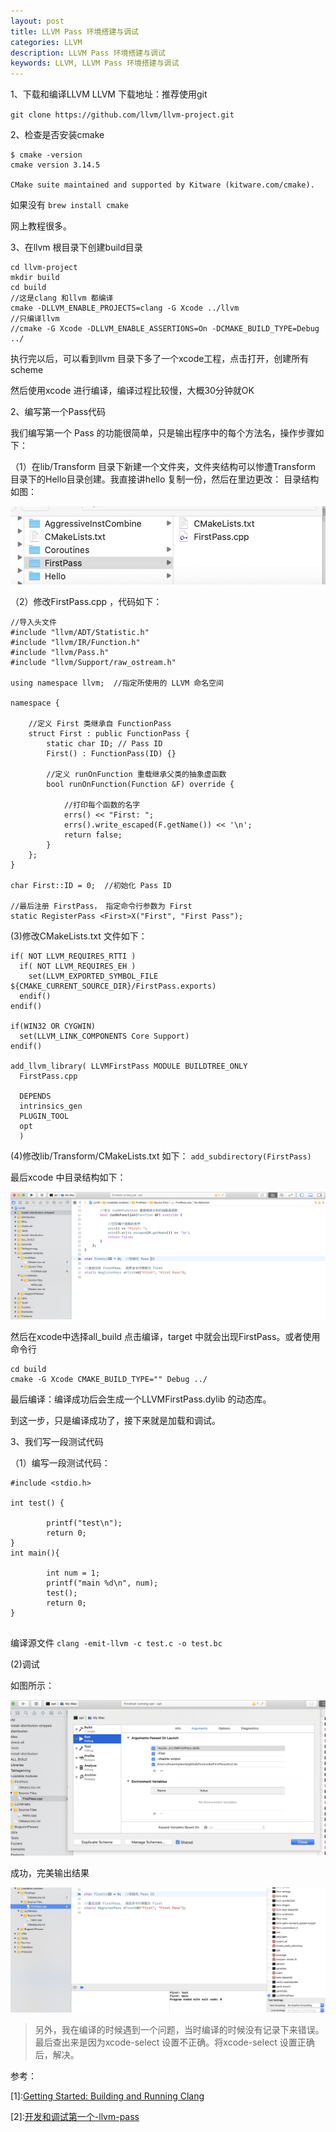 ```yaml
---
layout: post   
title: LLVM Pass 环境搭建与调试   
categories: LLVM
description: LLVM Pass 环境搭建与调试  
keywords: LLVM, LLVM Pass 环境搭建与调试
---
```



1、下载和编译LLVM
LLVM 下载地址：推荐使用git



`git clone https://github.com/llvm/llvm-project.git`

2、检查是否安装cmake



```
$ cmake -version
cmake version 3.14.5

CMake suite maintained and supported by Kitware (kitware.com/cmake).
```

如果没有
`brew install cmake`


网上教程很多。



3、在llvm 根目录下创建build目录



```
cd llvm-project
mkdir build
cd build
//这是clang 和llvm 都编译
cmake -DLLVM_ENABLE_PROJECTS=clang -G Xcode ../llvm
//只编译llvm
//cmake -G Xcode -DLLVM_ENABLE_ASSERTIONS=On -DCMAKE_BUILD_TYPE=Debug ../
```


执行完以后，可以看到llvm 目录下多了一个xcode工程，点击打开，创建所有scheme

然后使用xcode 进行编译，编译过程比较慢，大概30分钟就OK




2、编写第一个Pass代码


我们编写第一个 Pass 的功能很简单，只是输出程序中的每个方法名，操作步骤如下：

（1）在lib/Transform 目录下新建一个文件夹，文件夹结构可以惨遭Transform 目录下的Hello目录创建。我直接讲hello 复制一份，然后在里边更改：
目录结构如图：



![](/images/blog/LLVM/ScreenShot20190708011041.png)


（2）修改FirstPass.cpp ，代码如下：


```
//导入头文件
#include "llvm/ADT/Statistic.h"
#include "llvm/IR/Function.h"
#include "llvm/Pass.h"
#include "llvm/Support/raw_ostream.h"

using namespace llvm;  //指定所使用的 LLVM 命名空间

namespace {
    
    //定义 First 类继承自 FunctionPass
    struct First : public FunctionPass {
        static char ID; // Pass ID
        First() : FunctionPass(ID) {}
        
        //定义 runOnFunction 重载继承父类的抽象虚函数
        bool runOnFunction(Function &F) override {
            
            //打印每个函数的名字
            errs() << "First: ";
            errs().write_escaped(F.getName()) << '\n';
            return false;
        }
    };
}

char First::ID = 0;  //初始化 Pass ID

//最后注册 FirstPass， 指定命令行参数为 First
static RegisterPass <First>X("First", "First Pass");
```



(3)修改CMakeLists.txt 文件如下：


```
if( NOT LLVM_REQUIRES_RTTI )
  if( NOT LLVM_REQUIRES_EH )
    set(LLVM_EXPORTED_SYMBOL_FILE ${CMAKE_CURRENT_SOURCE_DIR}/FirstPass.exports)
  endif()
endif()

if(WIN32 OR CYGWIN)
  set(LLVM_LINK_COMPONENTS Core Support)
endif()

add_llvm_library( LLVMFirstPass MODULE BUILDTREE_ONLY
  FirstPass.cpp
 
  DEPENDS
  intrinsics_gen
  PLUGIN_TOOL
  opt
  )

```




(4)修改lib/Transform/CMakeLists.txt 如下：
`add_subdirectory(FirstPass)`


最后xcode 中目录结构如下：


![](/images/blog/LLVM/ScreenShot20190708011805.png)




然后在xcode中选择all_build 点击编译，target 中就会出现FirstPass。或者使用命令行



```
cd build
cmake -G Xcode CMAKE_BUILD_TYPE="" Debug ../
```


最后编译：编译成功后会生成一个LLVMFirstPass.dylib 的动态库。



到这一步，只是编译成功了，接下来就是加载和调试。



3、我们写一段测试代码

（1）编写一段测试代码：



```
#include <stdio.h>
 
int test() {
 
        printf("test\n");
        return 0;
}
int main(){
 
        int num = 1;
        printf("main %d\n", num);
        test();
        return 0;
}
 
```


编译源文件
`clang -emit-llvm -c test.c -o test.bc`


(2)调试

如图所示：



![](/images/blog/LLVM/ScreenShot2019070801.27.46.png)



成功，完美输出结果



![](/images/blog/LLVM/ScreenShot20190708012211.png)




>另外，我在编译的时候遇到一个问题，当时编译的时候没有记录下来错误。最后查出来是因为xcode-select 设置不正确。将xcode-select 设置正确后，解决。




参考：

[1]\:[Getting Started: Building and Running Clang](http://clang.llvm.org/get_started.html)




[2]\:[开发和调试第一个-llvm-pass](https://www.exchen.net/开发和调试第一个-llvm-pass.html)



